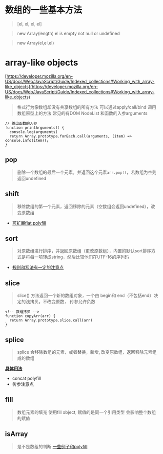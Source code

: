 # 数组的一些基本方法

> [el, el, el, el]

> new Array(length) el is empty not null or undefined

> new Array(el,el,el)


# array-like objects

[https://developer.mozilla.org/en-US/docs/Web/JavaScript/Guide/Indexed_collections#Working_with_array-like_objects](https://developer.mozilla.org/en-US/docs/Web/JavaScript/Guide/Indexed_collections#Working_with_array-like_objects)

> 格式行为像数组却没有共享数组的所有方法
> 可以通过apply/call/bind 调用数组原型上的方法
> 常见的有DOM NodeList 和函数的入参arguments

```
// 输出函数的入参
function printArguments() {
  console.log(arguments)
  return Array.prototype.forEach.call(arguments, (item) => console.info(item));
}
```


## pop
> 删除一个数组的最后一个元素，并返回这个元素```arr.pop()```，若数组为空则返回undefined

## shift

> 移除数组的第一个元素，返回移除的元素（空数组会返回undefined），改变原数组

 * [可扩展flat polyfill](./shift/Readme.md)


## sort
> 对原数组进行排序，并返回原数组（更改原数组），内置的默认sort排序方式是将每一项转成string，然后比较他们在UTF-16的序列码

* [规则和写法有一定的注意点](./sort/Readme.md)

## slice 
> slice() 方法返回一个新的数组对象，一个由 begin和 end（不包括end）决定的浅拷贝。不改变原数， 传参允许负数
```
<!-- 数组拷贝 -->
function copyArr(arr) {
  return Array.prototype.slice.call(arr)
}
```

## splice
>splice 会移除数组的元素，或者替换，新增, 改变原数组，返回移除元素组成的数组

**[具体用法](./splice/Readme.md)**
* concat polyfill
* 传参注意点

## fill
> 数组元素的填充 使用fill object, 赋值的是同一个引用类型 会影响整个数组的赋值

## isArray
> 是不是数组的判断
[一些例子和polyfill](./isArray/Readme.md)